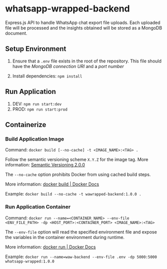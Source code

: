 # whatsapp-wrapped-backend

Express.js API to handle WhatsApp chat export file uploads. Each uploaded file will be processed and the insights obtained will be stored as a MongoDB document.

## Setup Environment

1. Ensure that a `.env` file exists in the root of the repository. This file should have the *MongoDB connection URI* and a *port number*

2. Install dependencies: `npm install`

## Run Application
1. DEV: `npm run start:dev`
2. PROD: `npm run start:prod`

## Containerize
### Build Application Image

Command: `docker build [--no-cache] -t <IMAGE_NAME>:<TAG> .`

Follow the semantic versioning scheme `X.Y.Z` for the image tag. More information: [Semantic Versioning 2.0.0](https://semver.org/)

The `--no-cache` option prohibits Docker from using cached build steps.

More information: [docker build | Docker Docs](https://docs.docker.com/engine/reference/commandline/image_build/)

Example: `docker build --no-cache -t wawrapped-backend:1.0.0 .`

### Run Application Container

Command: `docker run --name=<CONTAINER_NAME> --env-file <ENV_FILE_PATH> -dp <HOST_PORT>:<CONTAINER_PORT> <IMAGE_NAME>:<TAG>`

The `--env-file` option will read the specified environment file and expose the variables in the container environment during runtime.

More information: [docker run | Docker Docs](https://docs.docker.com/engine/reference/commandline/container_run/)

Example: `docker run --name=waw-backend --env-file .env -dp 5000:5000 whatsapp-wrapped:1.0.0`
